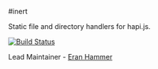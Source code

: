 #inert

Static file and directory handlers for hapi.js.

[![Build Status](https://secure.travis-ci.org/hapijs/inert.png)](http://travis-ci.org/hapijs/inert)

Lead Maintainer - [Eran Hammer](https://github.com/hueniverse)
